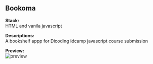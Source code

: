 ## Bookoma

**Stack:**  
HTML and vanila javascript   
 
 **Descriptions:**  
A bookshelf appp for Dicoding idcamp javascript course submission    
   
 **Preview:**  
 <img src="/preview/preview.gif" alt="preview"/>
